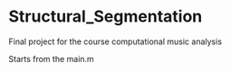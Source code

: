 # Structural_Segmentation
Final project for the course computational music analysis

Starts from the main.m
